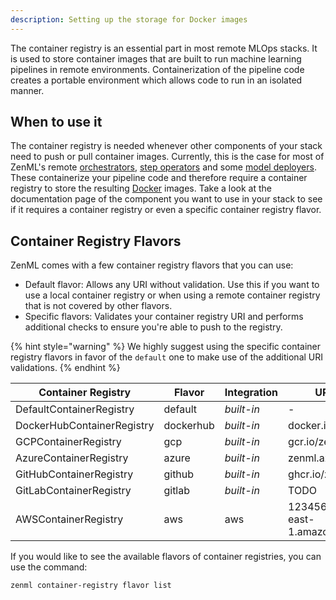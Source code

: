 ```yaml
---
description: Setting up the storage for Docker images
---
```


The container registry is an essential part in most remote MLOps stacks.
It is used to store container images that are built to run machine learning pipelines
in remote environments. Containerization of the pipeline code creates a portable 
environment which allows code to run in an isolated manner.

## When to use it

The container registry is needed whenever other components of your stack 
need to push or pull container images. Currently, this is the case for most of
ZenML's remote [orchestrators](../orchestrators/overview.md),
[step operators](../step_operators/overview.md) and some
[model deployers](../model_deployers/overview.md). These containerize your 
pipeline code and therefore require a container registry to store the 
resulting [Docker](https://www.docker.com/) images. Take a look at the documentation page of the 
component you want to use in your stack to see if it requires a container registry
or even a specific container registry flavor.

## Container Registry Flavors

ZenML comes with a few container registry flavors that you can use:
* Default flavor: Allows any URI without validation. Use this if you want to use a local container registry or when using a remote container registry that is not covered by other flavors.
* Specific flavors: Validates your container registry URI and performs additional checks to ensure you're able to push to the registry.

{% hint style="warning" %}
We highly suggest using the specific container registry flavors in favor of the `default` one to make 
use of the additional URI validations.
{% endhint %}

| Container Registry         | Flavor    | Integration    | URI example |
|----------------------------|-----------|----------------|-------------|
| DefaultContainerRegistry   | default   | _built-in_     | - |
| DockerHubContainerRegistry | dockerhub | _built-in_     | docker.io/zenml |
| GCPContainerRegistry       | gcp       | _built-in_     | gcr.io/zenml |
| AzureContainerRegistry     | azure     | _built-in_     | zenml.azurecr.io |
| GitHubContainerRegistry    | github    | _built-in_     | ghcr.io/zenml |
| GitLabContainerRegistry    | gitlab    | _built-in_     | TODO |
| AWSContainerRegistry       | aws       | aws            | 123456789.dkr.ecr.us-east-1.amazonaws.com |

If you would like to see the available flavors of container registries, you can 
use the command:

```shell
zenml container-registry flavor list
```